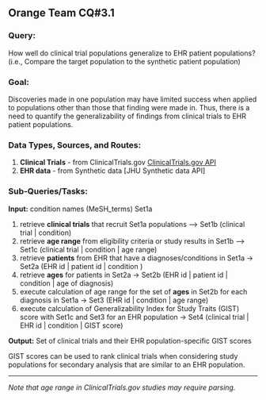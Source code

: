 ## Orange Team CQ#3.1

### Query: 
How well do clinical trial populations generalize to EHR patient populations? (i.e., Compare the target population to the synthetic patient population)
  
### Goal:
Discoveries made in one population may have limited success when applied to populations other than those that finding were made in. Thus, there is a need to quantify the generalizability of findings from clinical trials to EHR patient populations.
  
### Data Types, Sources, and Routes:
1. **Clinical Trials** - from ClinicalTrials.gov [ClinicalTrials.gov API](https://aact-prod.herokuapp.com/connect)
2. **EHR data** - from Synthetic data [JHU Synthetic data API]
  
### Sub-Queries/Tasks:
**Input:** condition names (MeSH_terms) Set1a 

1. retrieve **clinical trials** that recruit Set1a populations --> Set1b (clinical trial | condition)
2. retrieve **age range** from eligibility criteria or study results in Set1b --> Set1c (clinical trial | condition | age range)
3. retrieve **patients** from EHR that have a diagnoses/conditions in Set1a -> Set2a (EHR id | patient id | condition )
4. retrieve **ages** for patients in Set2a -> Set2b (EHR id | patient id | condition | age of diagnosis)
5. execute calculation of age range for the set of **ages** in Set2b for each diagnosis in Set1a -> Set3 (EHR id | condition | age range)
6. execute calculation of Generalizability Index for Study Traits (GIST) score with Set1c and Set3 for an EHR population -> Set4 (clinical trial | EHR id | condition | GIST score)

**Output:** Set of clinical trials and their EHR population-specific GIST scores
  
GIST scores can be used to rank clinical trials when considering study populations for secondary analysis that are similar to an EHR population.

--------

*Note that age range in ClinicalTrials.gov studies may require parsing.*
